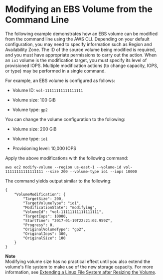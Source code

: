 # Modifying an EBS Volume from the Command Line<a name="cli-modify"></a>

The following example demonstrates how an EBS volume can be modified from the command line using the AWS CLI\. Depending on your default configuration, you may need to specify information such as Region and Availability Zone\. The ID of the source volume being modified is required, and you must have appropriate permissions to carry out the action\. When an `io1` volume is the modification target, you must specify its level of provisioned IOPS\. Multiple modification actions \(to change capacity, IOPS, or type\) may be performed in a single command\.

<a name="cli-modify-size"></a>For example, an EBS volume is configured as follows:

+ Volume ID: `vol-11111111111111111`

+ Volume size: 100 GiB

+ Volume type: `gp2`

You can change the volume configuration to the following:

+ Volume size: 200 GiB

+ Volume type: `io1`

+ Provisioning level: 10,000 IOPS

Apply the above modifications with the following command:

```
aws ec2 modify-volume --region us-east-1 --volume-id vol-11111111111111111 --size 200 --volume-type io1 --iops 10000
```

The command yields output similar to the following:

```
{
    "VolumeModification": {
        "TargetSize": 200,
        "TargetVolumeType": "io1",
        "ModificationState": "modifying",
        "VolumeId": "vol-11111111111111111",
        "TargetIops": 10000,
        "StartTime": "2017-01-19T22:21:02.959Z",
        "Progress": 0,
        "OriginalVolumeType": "gp2",
        "OriginalIops": 300,
        "OriginalSize": 100
    }
}
```

**Note**  
Modifying volume size has no practical effect until you also extend the volume's file system to make use of the new storage capacity\. For more information, see [Extending a Linux File System after Resizing the Volume](recognize-expanded-volume-linux.md)\.